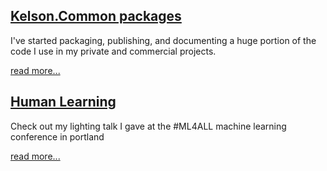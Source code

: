## [Kelson.Common packages](/kelson_common_packages.md)

I've started packaging, publishing, and documenting a huge portion of the code I use in my private and commercial projects.

[read more...](/kelson_common_packages.md)

## [Human Learning](/ml4all_talk.md)

Check out my lighting talk I gave at the #ML4ALL machine learning conference in portland

[read more...](/ml4all_talk.md)
